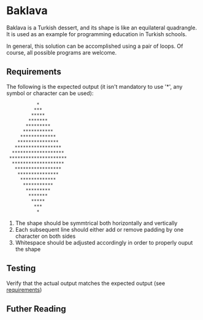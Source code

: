 # Baklava

Baklava is a Turkish dessert, and its shape is like an equilateral quadrangle.
It is used as an example for programming education in Turkish schools. 

In general, this solution can be accomplished using a pair of loops. Of course, all
possible programs are welcome.

## Requirements 

The following is the expected output 
(it isn't mandatory to use '*', any symbol or character can be used):

```
           *
          ***
         *****
        *******
       *********
      ***********
     *************
    ***************
   *****************
  *******************
 *********************
  *******************
   *****************
    ***************
     *************
      ***********
       *********
        *******
         *****
          ***
           *
```

1. The shape should be symmtrical both horizontally and vertically 
2. Each subsequent line should either add or remove padding by one character on both sides
3. Whitespace should be adjusted accordingly in order to properly ouput the shape

## Testing

Verify that the actual output matches the expected output (see [requirements][1])

## Futher Reading

[comment]: <> (To be added later when article is made)

[1]: #requirements